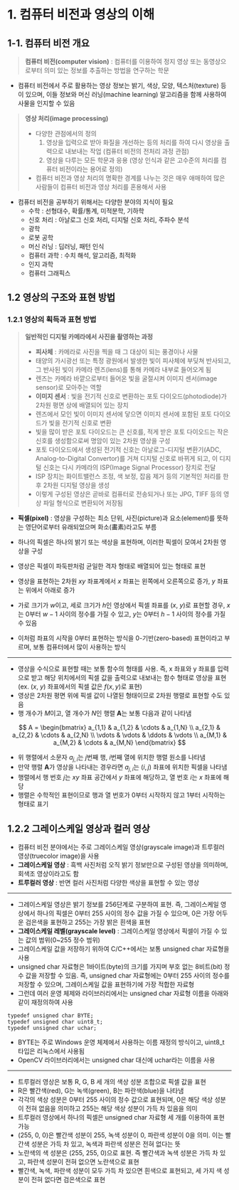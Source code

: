 # 1. 컴퓨터 비전과 영상의 이해

## 1-1. 컴퓨터 비전 개요

>**컴퓨터 비전(computer vision)** : 컴퓨터를 이용하여 정지 영상 또는 동영상으로부터 의미 있는 정보를 추출하는 방법을 연구하는 학문

- 컴퓨터 비전에서 주로 활용하는 영상 정보는 밝기, 색상, 모양, 텍스처(texture) 등이 있으며, 이들 정보와 머신 러닝(machine learning) 알고리즘을 함께 사용하여 사물을 인지할 수 있음

> **영상 처리(image processing)**  
> - 다양한 관점에서의 정의
>   1. 영상을 입력으로 받아 화질을 개선하는 등의 처리를 하여 다시 영상을 출력으로 내보내는 작업 (컴퓨터 비전의 전처리 과정 관점)
>   2. 영상을 다루는 모든 학문과 응용 (영상 인식과 같은 고수준의 처리를 컴퓨터 비전이라는 용어로 정의)
> - 컴퓨터 비전과 영상 처리의 명확한 경계를 나누는 것은 매우 애매하여 많은 사람들이 컴퓨터 비전과 영상 처리를 혼용해서 사용

- 컴퓨터 비전을 공부하기 위해서는 다양한 분야의 지식이 필요
  - 수학 : 선형대수, 확률/통계, 미적분학, 기하학
  - 신호 처리 : 아날로그 신호 처리, 디지털 신호 처리, 주파수 분석
  - 광학
  - 로봇 공학
  - 머신 러닝 : 딥러닝, 패턴 인식
  - 컴퓨터 과학 : 수치 해석, 알고리즘, 최적화
  - 인지 과학
  - 컴퓨터 그래픽스

## 1.2 영상의 구조와 표현 방법

### 1.2.1 영상의 획득과 표현 방법

> **일반적인 디지털 카메라에서 사진을 촬영하는 과정**
> - **피사체** : 카메라로 사진을 찍을 때 그 대상이 되는 풍경이나 사물
> - 태양의 가시광선 또는 특정 광원에서 발생한 빛이 피사체에 부딪쳐 반사되고, 그 반사된 빛이 카메라 렌즈(lens)를 통해 카메라 내부로 들어오게 됨
> - 렌즈는 카메라 바깥으로부터 들어온 빛을 굴절시켜 이미지 센서(image sensor)로 모아주는 역할
> - **이미지 센서** : 빛을 전기적 신호로 변환하는 포토 다이오드(photodiode)가 2차원 평면 상에 배열되어 있는 장치
> - 렌즈에서 모인 빛이 이미지 센서에 닿으면 이미지 센서에 포함된 포토 다이오드가 빛을 전기적 신호로 변환
> - 빛을 많이 받은 포토 다이오드는 큰 신호를, 적게 받은 포토 다이오드는 작은 신호를 생성함으로써 명암이 있는 2차원 영상을 구성
> - 포토 다이오드에서 생성된 전기적 신호는 아날로그-디지털 변환기(ADC, Analog-to-Digital Convertor)를 거쳐 디지털 신호로 바뀌게 되고, 이 디지털 신호는 다시 카메라의 ISP(Image Signal Processor) 장치로 전달
> - ISP 장치는 화이트밸런스 조정, 색 보정, 잡음 제거 등의 기본적인 처리를 한 후 2차원 디지털 영상을 생성
> - 이렇게 구성된 영상은 곧바로 컴퓨터로 전송되거나 또는 JPG, TIFF 등의 영상 파일 형식으로 변환되어 저장됨

- **픽셀(pixel)** : 영상을 구성하는 최소 단위, 사진(picture)과 요소(element)를 뜻하는 영단어로부터 유래되었으며 화소(畵素)라고도 부름
- 하나의 픽셀은 하나의 밝기 또는 색상을 표현하며, 이러한 픽셀이 모여서 2차원 영상을 구성
  
- 영상은 픽셀이 파둑판처럼 균일한 격자 형태로 배열되어 있는 형태로 표현
- 영상을 표현하는 2차원 $xy$ 좌표계에서 $x$ 좌표는 왼쪽에서 오른쪽으로 증가, $y$ 좌표는 위에서 아래로 증가
- 가로 크기가 $w$이고, 세로 크기가 $h$인 영상에서 픽셀 좌표를 ($x$, $y$)로 표현할 경우, $x$는 0부터 $w-1$ 사이의 정수를 가질 수 있고, $y$는 0부터 $h-1$ 사이의 정수를 가질 수 있음
- 이처럼 좌표의 시작을 0부터 표현하는 방식을 0-기반(zero-based) 표현이라고 부르며, 보통 컴퓨터에서 많이 사용하는 방식
  
<hr>

- 영상을 수식으로 표현할 때는 보통 함수의 형태를 사용. 즉, x 좌표와 y 좌표를 입력으로 받고 해당 위치에서의 픽셀 값을 출력으로 내보내는 함수 형태로 영상을 표현 (ex. ($x$, $y$) 좌표에서의 픽셀 값은 $f(x,y)$로 표현)
- 영상은 2차원 평면 위에 픽셀 값이 나열된 형태이므로 2차원 행렬로 표현할 수도 있음
- 행 개수가 $M$이고, 열 개수가 $N$인 행렬 **A**는 보통 다음과 같이 나타냄

$$
A = 
 \begin{bmatrix}
  a_{1,1} & a_{1,2} & \cdots & a_{1,N} \\
  a_{2,1} & a_{2,2} & \cdots & a_{2,N} \\
  \vdots  & \vdots  & \ddots & \vdots  \\
  a_{M,1} & a_{M,2} & \cdots & a_{M,N}
 \end{bmatrix}
$$

- 위 행렬에서 소문자 $a_{j,i}$는 $j$번째 행, $i$번째 열에 위치한 행렬 원소를 나타냄
- 만약 행렬 **A**가 영상을 나타내는 경우라면 $a_{j,i}$는 $(i, j)$ 좌표에 위치한 픽셀을 나타냄
- 행렬에서 행 번호 $j$는 $xy$ 좌표 공간에서 $y$ 좌표에 해당하고, 열 번호 $i$는 $x$ 좌표에 해당
- 행렬은 수학적인 표현이므로 행과 열 번호가 0부터 시작하지 않고 1부터 시작하는 형태로 표기

## 1.2.2 그레이스케일 영상과 컬러 영상
- 컴퓨터 비전 분야에서는 주로 그레이스케일 영상(grayscale image)과 트루컬러 영상(truecolor image)을 사용
- **그레이스케일 영상** :  흑백 사진처럼 오직 밝기 정보만으로 구성된 영상을 의미하며, 회색조 영상이라고도 함
- **트루컬러 영상** :  반면 컬러 사진처럼 다양한 색상을 표현할 수 있는 영상

<hr>

- 그레이스케일 영상은 밝기 정보를 256단계로 구분하여 표현. 즉, 그레이스케일 영상에서 하나의 픽셀은 0부터 255 사이의 정수 값을 가질 수 있으며, 0은 가장 어두운 검은색을 표현하고 255는 가장 밝은 흰색을 표현
- **그레이스케일 레벨(grayscale level)** : 그레이스케일 영상에서 픽셀이 가질 수 있는 값의 범위(0~255 정수 범위)
- 그레이스케일 값을 저장하기 위하여 C/C++에서는 보통 unsigned char 자료형을 사용
- unsigned char 자료형은 1바이트(byte)의 크기를 가지며 부호 없는 8비트(bit) 정수 값을 저장할 수 있음. 즉, unsigned char 자료형에는 0부터 255 사이의 정수를 저장할 수 있으며, 그레이스케일 값을 표현하기에 가장 적합한 자료형
- 그런데 여러 운영 체제와 라이브러리에서는 unsigned char 자료형 이름을 아래와 같이 재정의하여 사용
```
typedef unsigned char BYTE;
typedef unsigned char uint8_t;
typedef unsigned char uchar;
```
- BYTE는 주로 Windows 운영 체제에서 사용하는 이름 재정의 방식이고, uint8_t 타입은 리눅스에서 사용됨
- OpenCV 라이브러리에서는 unsigned char 대신에 uchar라는 이름을 사용

<hr>

- 트루컬러 영상은 보통 R, G, B 세 개의 색상 성분 조합으로 픽셀 값을 표현
- R은 빨간색(red), G는 녹색(green), B는 파란색(blue)을 나타냄
- 각각의 색상 성분은 0부터 255 사이의 정수 값으로 표현되며, 0은 해당 색상 성분이 전혀 없음을 의미하고 255는 해당 색상 성분이 가득 차 있음을 의미
- 트루컬러 영상에서 하나의 픽셀은 unsigned char 자료형 세 개를 이용하여 표현 가능
- (255, 0, 0)은 빨간색 성분이 255, 녹색 성분이 0, 파란색 성분이 0을 의미. 이는 빨간색 성분은 가득 차 있고, 녹색과 파란색 성분은 전혀 없다는 뜻
- 노란색의 색 성분은 (255, 255, 0)으로 표현. 즉 빨간색과 녹색 성분은 가득 차 있고, 파란색 성분이 전혀 없으면 노란색으로 표현
- 빨간색, 녹색, 파란색 성분이 모두 가득 차 있으면 흰색으로 표현되고, 세 가지 색 성분이 전혀 없다면 검은색으로 표현